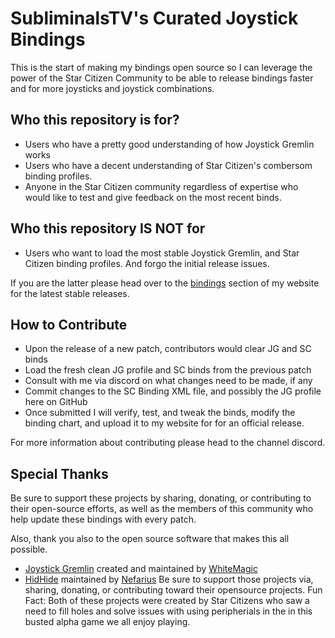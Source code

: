 # SubliminalsTV's Curated Joystick Bindings

This is the start of making my bindings open source so I can leverage the power of the Star Citizen Community to be able to release bindings faster and for more joysticks and joystick combinations.

## Who this repository is for?

+ Users who have a pretty good understanding of how Joystick Gremlin works
+ Users who have a decent understanding of Star Citizen's combersom binding profiles.
+ Anyone in the Star Citizen community regardless of expertise who would like to test and give feedback on the most recent binds.

## Who this repository IS NOT for

+ Users who want to load the most stable Joystick Gremlin, and Star Citizen binding profiles. And forgo the initial release issues.

If you are the latter please head over to the [bindings](https://subliminal.gg/bindings/) section of my website for the latest stable releases.

## How to Contribute

+ Upon the release of a new patch, contributors would clear JG and SC binds
+ Load the fresh clean JG profile and SC binds from the previous patch
+ Consult with me via discord on what changes need to be made, if any
+ Commit changes to the SC Binding XML file, and possibly the JG profile here on GitHub
+ Once submitted I will verify, test, and tweak the binds, modify the binding chart, and upload it to my website for for an official release.

For more information about contributing please head to the channel discord.

## Special Thanks

Be sure to support these projects by sharing, donating, or contributing to their open-source efforts, as well as the members of this community who help update these bindings with every patch.

Also, thank you also to the open source software that makes this all possible.

+ [Joystick Gremlin](https://github.com/WhiteMagic/JoystickGremlin) created and maintained by [WhiteMagic](https://github.com/WhiteMagic)
+ [HidHide](https://github.com/nefarius/HidHide) maintained by [Nefarius](https://github.com/nefarius)
Be sure to support those projects via, sharing, donating, or contributing toward their opensource projects. Fun Fact: Both of these projects were created by Star Citizens who saw a need to fill holes and solve issues with using peripherials in the in this busted alpha game we all enjoy playing.
